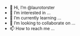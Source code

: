 - 👋 Hi, I’m @laurotorster
- 👀 I’m interested in ...
- 🌱 I’m currently learning ...
- 💞️ I’m looking to collaborate on ...
- 📫 How to reach me ...

<!---
laurotorster/laurotorster is a ✨ special ✨ repository because its `README.md` (this file) appears on your GitHub profile.
You can click the Preview link to take a look at your changes.
--->

